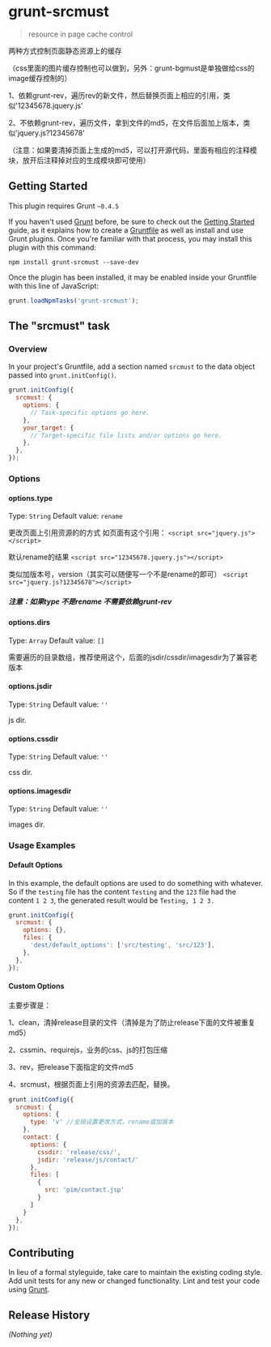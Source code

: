 # grunt-srcmust

> resource in page cache control

两种方式控制页面静态资源上的缓存

（css里面的图片缓存控制也可以做到，另外：grunt-bgmust是单独做给css的image缓存控制的）

1、依赖grunt-rev，遍历rev的新文件，然后替换页面上相应的引用，类似'12345678.jquery.js'

2、不依赖grunt-rev，遍历文件，拿到文件的md5，在文件后面加上版本，类似'jquery.js?12345678'

（注意：如果要清掉页面上生成的md5，可以打开源代码，里面有相应的注释模块，放开后注释掉对应的生成模块即可使用）

## Getting Started
This plugin requires Grunt `~0.4.5`

If you haven't used [Grunt](http://gruntjs.com/) before, be sure to check out the [Getting Started](http://gruntjs.com/getting-started) guide, as it explains how to create a [Gruntfile](http://gruntjs.com/sample-gruntfile) as well as install and use Grunt plugins. Once you're familiar with that process, you may install this plugin with this command:

```shell
npm install grunt-srcmust --save-dev
```

Once the plugin has been installed, it may be enabled inside your Gruntfile with this line of JavaScript:

```js
grunt.loadNpmTasks('grunt-srcmust');
```

## The "srcmust" task

### Overview
In your project's Gruntfile, add a section named `srcmust` to the data object passed into `grunt.initConfig()`.

```js
grunt.initConfig({
  srcmust: {
    options: {
      // Task-specific options go here.
    },
    your_target: {
      // Target-specific file lists and/or options go here.
    },
  },
});
```

### Options

#### options.type
Type: `String`
Default value: `rename`

更改页面上引用资源的的方式
如页面有这个引用：
`<script src="jquery.js"></script>`

默认rename的结果
`<script src="12345678.jquery.js"></script>`

类似加版本号，version（其实可以随便写一个不是rename的即可）
`<script src="jquery.js?12345678"></script>`

##### 注意：如果type 不是rename 不需要依赖grunt-rev

#### options.dirs
Type: `Array`
Default value: `[]`

需要遍历的目录数组，推荐使用这个，后面的jsdir/cssdir/imagesdir为了兼容老版本

#### options.jsdir
Type: `String`
Default value: `''`

js dir.

#### options.cssdir
Type: `String`
Default value: `''`

css dir.

#### options.imagesdir
Type: `String`
Default value: `''`

images dir.

### Usage Examples

#### Default Options
In this example, the default options are used to do something with whatever. So if the `testing` file has the content `Testing` and the `123` file had the content `1 2 3`, the generated result would be `Testing, 1 2 3.`

```js
grunt.initConfig({
  srcmust: {
    options: {},
    files: {
      'dest/default_options': ['src/testing', 'src/123'],
    },
  },
});
```

#### Custom Options
主要步骤是：

1、clean，清掉release目录的文件（清掉是为了防止release下面的文件被重复md5）

2、cssmin、requirejs，业务的css、js的打包压缩

3、rev，把release下面指定的文件md5

4、srcmust，根据页面上引用的资源去匹配，替换。

```js
grunt.initConfig({
  srcmust: {
    options: {
      type: 'v' //全局设置更改方式，rename或加版本
    },
    contact: {
      options: {
        cssdir: 'release/css/',
        jsdir: 'release/js/contact/'
      },
      files: [
        {
          src: 'pim/contact.jsp'
        }
      ]
    }
  },
});
```

## Contributing
In lieu of a formal styleguide, take care to maintain the existing coding style. Add unit tests for any new or changed functionality. Lint and test your code using [Grunt](http://gruntjs.com/).

## Release History
_(Nothing yet)_

